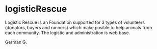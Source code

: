 # logisticRescue
Logistic Rescue is an Foundation supported for 3 types of volunteers (donators, buyers and runners)  which make posible to help animals from each community. The logistic and administration is web base. 

German G.
